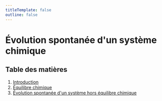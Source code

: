 ```yaml
---
titleTemplate: false
outline: false
---
```


# Évolution spontanée d'un système chimique

## Table des matières

1. [Introduction](introduction.md)
2. [Équilibre chimique](equilibre-chimique.md)
3. [Évolution spontanée d'un système hors équilibre chimique](hors-equilibre-chimique.md)
